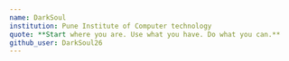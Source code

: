 ```yaml
---
name: DarkSoul 
institution: Pune Institute of Computer technology
quote: **Start where you are. Use what you have. Do what you can.**
github_user: DarkSoul26
---
```

